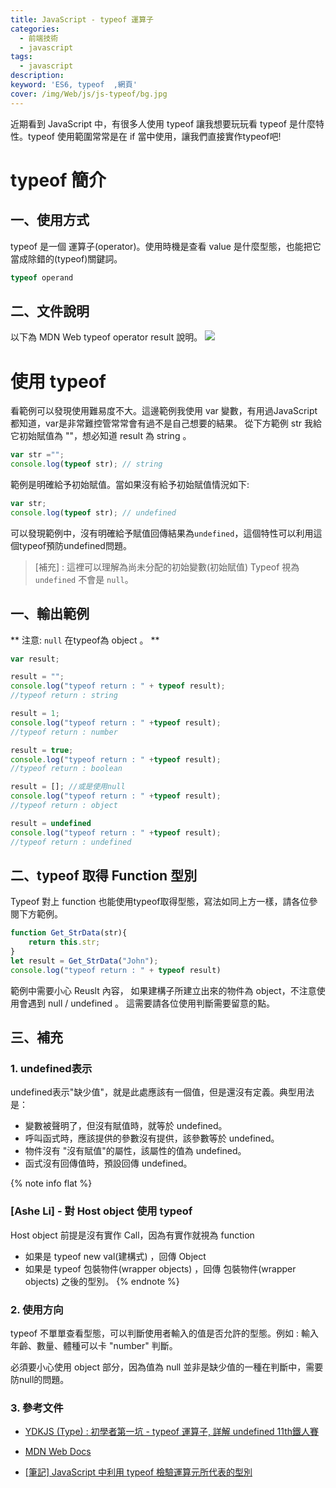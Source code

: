 ```yaml
---
title: JavaScript - typeof 運算子
categories: 
  - 前端技術
  - javascript
tags: 
  - javascript
description:
keyword: 'ES6, typeof  ,網頁'
cover: /img/Web/js/js-typeof/bg.jpg
---
```


近期看到 JavaScript 中，有很多人使用 typeof 讓我想要玩玩看 typeof 是什麼特性。typeof 使用範圍常常是在 if 當中使用，讓我們直接實作typeof吧!

# typeof 簡介
## 一、使用方式
typeof 是一個 運算子(operator)。使用時機是查看 value 是什麼型態，也能把它當成除錯的(typeof)關鍵詞。 
```js
typeof operand
```

## 二、文件說明
以下為 MDN Web typeof operator result 說明。
![](/img/Web/js/js-typeof/typeof_desc.jpg)

# 使用 typeof  
看範例可以發現使用難易度不大。這邊範例我使用 var 變數，有用過JavaScript都知道，var是非常難控管常常會有過不是自己想要的結果。
從下方範例 str 我給它初始賦值為 ""，想必知道 result 為 string 。 
```js
var str ="";
console.log(typeof str); // string
```
範例是明確給予初始賦值。當如果沒有給予初始賦值情況如下:

```js
var str;
console.log(typeof str); // undefined
```
可以發現範例中，沒有明確給予賦值回傳結果為```undefined```，這個特性可以利用這個typeof預防undefined問題。
> [補充] : 這裡可以理解為尚未分配的初始變數(初始賦值) Typeof 視為 ```undefined``` 不會是 ```null```。


## 一、輸出範例
** 注意: ```null``` 在typeof為 object 。 ** 
```js
var result;

result = "";
console.log("typeof return : " + typeof result);
//typeof return : string

result = 1;
console.log("typeof return : " +typeof result);
//typeof return : number

result = true;
console.log("typeof return : " +typeof result);
//typeof return : boolean

result = []; //或是使用null
console.log("typeof return : " +typeof result);
//typeof return : object

result = undefined
console.log("typeof return : " +typeof result);
//typeof return : undefined

```

## 二、typeof 取得 Function 型別
Typeof 對上 function 也能使用typeof取得型態，寫法如同上方一樣，請各位參閱下方範例。

```js
function Get_StrData(str){
    return this.str;
}
let result = Get_StrData("John");
console.log("typeof return : " + typeof result)
```

範例中需要小心 Reuslt 內容， 如果建構子所建立出來的物件為 object，不注意使用會遇到 null / undefined 。
這需要請各位使用判斷需要留意的點。
 
## 三、補充
### 1. undefined表示
undefined表示"缺少值"，就是此處應該有一個值，但是還沒有定義。典型用法是：

- 變數被聲明了，但沒有賦值時，就等於 undefined。
- 呼叫函式時，應該提供的參數沒有提供，該參數等於 undefined。
- 物件沒有 "沒有賦值"的屬性，該屬性的值為 undefined。
- 函式沒有回傳值時，預設回傳 undefined。

{% note info flat %}
  ### [Ashe Li] - 對 Host object 使用 typeof
  Host object 前提是沒有實作 Call，因為有實作就視為 function
  - 如果是 typeof new val(建構式) ，回傳 Object
  - 如果是 typeof 包裝物件(wrapper objects) ，回傳 包裝物件(wrapper objects) 之後的型別。
{% endnote %}

### 2. 使用方向 
typeof 不單單查看型態，可以判斷使用者輸入的值是否允許的型態。例如 : 輸入年齡、數量、體種可以卡 "number" 判斷。

必須要小心使用 object 部分，因為值為 null 並非是缺少值的一種在判斷中，需要防null的問題。

### 3. 參考文件 
- [YDKJS (Type) : 初學者第一坑 - typeof 運算子, 詳解 undefined 11th鐵人賽](https://ithelp.ithome.com.tw/articles/10218815 )

- [MDN Web Docs](https://developer.mozilla.org/zh-TW/docs/Web/JavaScript/Reference/Operators/typeof)

- [[筆記] JavaScript 中利用 typeof 檢驗運算元所代表的型別](https://pjchender.blogspot.com/2016/07/javascript-typeof.html)